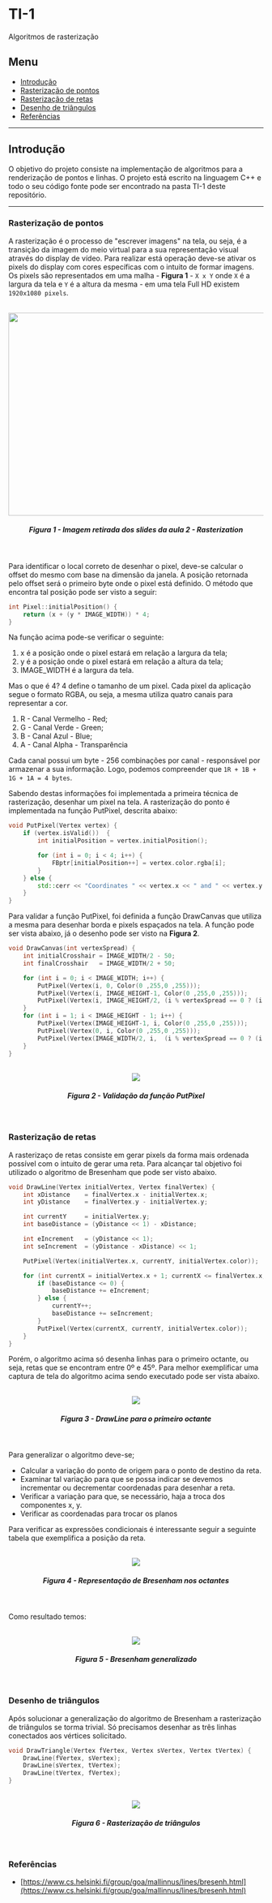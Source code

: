 # TI-1
Algoritmos de rasterização

## Menu

* [Introdução](#introdução)
* [Rasterização de pontos](#rasterização-de-pontos)
* [Rasterização de retas](#rasterização-de-retas)
* [Desenho de triângulos](#desenho-de-triângulos)
* [Referências](#referências)

---

## Introdução

O objetivo do projeto consiste na implementação de algoritmos para a renderização de pontos e linhas. O projeto está escrito
na linguagem C++ e todo o seu código fonte pode ser encontrado na pasta TI-1 deste repositório.

---

### Rasterização de pontos

A rasterização é o processo de "escrever imagens" na tela, ou seja, é a transição da imagem do meio virtual para a sua
representação visual através do display de vídeo. Para realizar está operação deve-se ativar os pixels do display com cores
específicas com o intuito de formar imagens. Os pixels são representados em uma malha - **Figura 1** - ```X x Y``` onde ```X``` é a largura da tela e ```Y``` é a altura da mesma - em uma tela Full HD existem ```1920x1080 pixels```.
<p align="center">
	<br>
	<img src="./screenshots/matrix.png"/ width=600px height=400px>
	<h5 align="center">Figura 1 - Imagem retirada dos slides da aula 2 - Rasterization</h5>
	<br>
</p>

Para identificar o local correto de desenhar o pixel, deve-se calcular o offset do mesmo com base na dimensão da janela. A posição retornada pelo offset será o primeiro byte onde o pixel está definido. O método que encontra tal posição pode ser visto a seguir:

``` C++
int Pixel::initialPosition() {
    return (x + (y * IMAGE_WIDTH)) * 4;
}
```

Na função acima pode-se verificar o seguinte:

1. x é a posição onde o pixel estará em relação a largura da tela;
2. y é a posição onde o pixel estará em relação a altura da tela;
3. IMAGE_WIDTH é a largura da tela.

Mas o que é 4? 4 define o tamanho de um pixel. Cada pixel da aplicação segue o formato RGBA, ou seja, a mesma utiliza quatro canais para representar a cor.

1. R - Canal Vermelho - Red;
2. G - Canal Verde - Green;
3. B - Canal Azul - Blue;
4. A - Canal Alpha - Transparência

Cada canal possui um byte - 256 combinações por canal -  responsável por armazenar a sua informação. Logo, podemos compreender que ```1R + 1B + 1G + 1A = 4 bytes```.

Sabendo destas informações foi implementada a primeira técnica de rasterização, desenhar um pixel na tela. A rasterização do ponto é implementada na função PutPixel, descrita abaixo:
``` C++
void PutPixel(Vertex vertex) {
    if (vertex.isValid())  {
        int initialPosition = vertex.initialPosition();

        for (int i = 0; i < 4; i++) {
            FBptr[initialPosition++] = vertex.color.rgba[i];
        }
    } else {
        std::cerr << "Coordinates " << vertex.x << " and " << vertex.y << " are out of bounds\n";
    }
}
```

Para validar a função PutPixel, foi definida a função DrawCanvas que utiliza a mesma para desenhar borda e pixels espaçados na tela. A função pode ser vista abaixo, já o desenho pode ser visto na **Figura 2**.
``` C++
void DrawCanvas(int vertexSpread) {
    int initialCrosshair = IMAGE_WIDTH/2 - 50;
    int finalCrosshair   = IMAGE_WIDTH/2 + 50;

    for (int i = 0; i < IMAGE_WIDTH; i++) {
		PutPixel(Vertex(i, 0, Color(0 ,255,0 ,255)));
		PutPixel(Vertex(i, IMAGE_HEIGHT-1, Color(0 ,255,0 ,255)));
		PutPixel(Vertex(i, IMAGE_HEIGHT/2, (i % vertexSpread == 0 ? (i > initialCrosshair && i < finalCrosshair ? Color(255, 0 ,0 ,255) :  Color(255, 255, 0, 255)) : Color())));
	}
	for (int i = 1; i < IMAGE_HEIGHT - 1; i++) {
		PutPixel(Vertex(IMAGE_HEIGHT-1, i, Color(0 ,255,0 ,255)));
		PutPixel(Vertex(0, i, Color(0 ,255,0 ,255)));
		PutPixel(Vertex(IMAGE_WIDTH/2, i,  (i % vertexSpread == 0 ? (i > initialCrosshair && i < finalCrosshair ? Color(255, 0 ,0 ,255) :  Color(255, 255, 0, 255)) : Color())));
	}
}
```

<p align="center">
	<br>
	<img src="./screenshots/PutPixel.png"/>
	<h5 align="center">Figura 2 - Validação da função PutPixel</h5>
	<br>
</p>

### Rasterização de retas

A rasterizaço de retas consiste em gerar pixels da forma mais ordenada possível com o intuito de gerar uma reta. Para alcançar tal objetivo foi utilizado o algoritmo de Bresenham que pode ser visto abaixo.

```C++
void DrawLine(Vertex initialVertex, Vertex finalVertex) {
    int xDistance    = finalVertex.x - initialVertex.x;
    int yDistance    = finalVertex.y - initialVertex.y;

    int currentY     = initialVertex.y;
    int baseDistance = (yDistance << 1) - xDistance;

    int eIncrement   = (yDistance << 1);
    int seIncrement  = (yDistance - xDistance) << 1;

    PutPixel(Vertex(initialVertex.x, currentY, initialVertex.color));

    for (int currentX = initialVertex.x + 1; currentX <= finalVertex.x; currentX++) {
        if (baseDistance <= 0) {
            baseDistance += eIncrement;
        } else {
            currentY++;
            baseDistance += seIncrement;
        }
        PutPixel(Vertex(currentX, currentY, initialVertex.color));
    }
}
```

Porém, o algoritmo acima só desenha linhas para o primeiro octante, ou seja, retas que se encontram entre 0º e 45º.
Para melhor exemplificar uma captura de tela do algoritmo acima sendo executado pode ser vista abaixo.

<p align="center">
	<br>
	<img src="./screenshots/DrawLine.png"/>
	<h5 align="center">Figura 3 - DrawLine para o primeiro octante</h5>
	<br>
</p>

Para generalizar o algoritmo deve-se;

* Calcular a variação do ponto de origem para o ponto de destino da reta.
* Examinar tal variação para que se possa indicar se devemos incrementar ou decrementar coordenadas para desenhar a reta.
* Verificar a variação para que, se necessário, haja a troca dos componentes x, y.
* Verificar as coordenadas para trocar os planos

Para verificar as expressões condicionais é interessante seguir a seguinte tabela que exemplifica a posição da reta.

<p align="center">
	<br>
	<img src="./screenshots/bresenhamGeneralization.png"/>
	<h5 align="center">Figura 4 - Representação de Bresenham nos octantes</h5>
	<br>
</p>

Como resultado temos:

<p align="center">
	<br>
	<img src="./screenshots/BresenhamGeneralized.png"/>
	<h5 align="center">Figura 5 - Bresenham generalizado</h5>
	<br>
</p>

### Desenho de triângulos

Após solucionar a generalização do algoritmo de Bresenham a rasterização de triângulos se torma trivial. Só precisamos desenhar as três linhas conectados aos vértices solicitado.

```C++
void DrawTriangle(Vertex fVertex, Vertex sVertex, Vertex tVertex) {
    DrawLine(fVertex, sVertex);
    DrawLine(sVertex, tVertex);
    DrawLine(tVertex, fVertex);
}
```
<p align="center">
	<br>
	<img src="./screenshots/drawTriangle.png"/>
	<h5 align="center">Figura 6 - Rasterização de triângulos</h5>
	<br>
</p>

### Referências

* [https://www.cs.helsinki.fi/group/goa/mallinnus/lines/bresenh.html](https://www.cs.helsinki.fi/group/goa/mallinnus/lines/bresenh.html)
